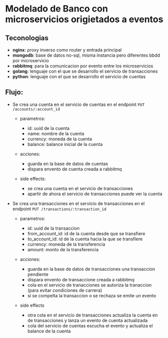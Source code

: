 # Modelado de Banco con microservicios origietados a eventos

## Teconologias
- **nginx**: proxy inverso como router y entrada principal
- **mongodb**: base de datos no-sql, misma instancia pero diferentes bbdd por microservicio
- **rabbitmq**: para la comunicacion por evento entre los microservicios
- **golang**: lenguaje con el que se desarrollo el servicio de transacciones
- **python**: lenguaje con el que se desarrollo el servicio de cuentas

## Flujo:
- Se crea una cuenta en el servicio de cuentas en el endpoint `PUT /accounts/:account_id`
    -   parametros:
        -   id: uuid de la cuenta
        -   name: nombre de la cuenta
        -   currency: moneda de la cuenta
        -   balance: balance inicial de la cuenta

    -   acciones:
        -   guarda en la base de datos de cuentas
        -   dispara envento de cuenta creada a rabbitmq

    -   side effects:
        -   se crea una cuenta en el servicio de transacciones
        -   apartir de ahora el servicio de transacciones puede ver la cuenta

- Se crea una transacciones en el servicio de transacciones en el endpoint `PUT /transactions/:transaction_id`
    -   parametros:
        -   id: uuid de la transaccion
        -   from_account_id: id de la cuenta desde que se transfiere
        -   to_account_id: id de la cuenta hacia la que se transfiere
        -   currency: moneda de la transferencia
        -   amount: monto de la transferencia

    -   acciones:
        -   guarda en la base de datos de transacciones una transaccion pendiente
        -   dispara envento de transaccione creada a rabbitmq
        -   cola en el servicio de tranacciones se autoriza la tranaccion (para evitar condiciones de carrera)
        -   si se compelta la transaccion o se rechaza se emite un evento
    
    -   side effects
        -   otra cola en el servicio de transacciones actualiza la cuenta en de transacciones y lanza un evento de cuenta actualizada
        -   cola del servicio de cuentas escucha el evento y actualiza el balance de la cuenta